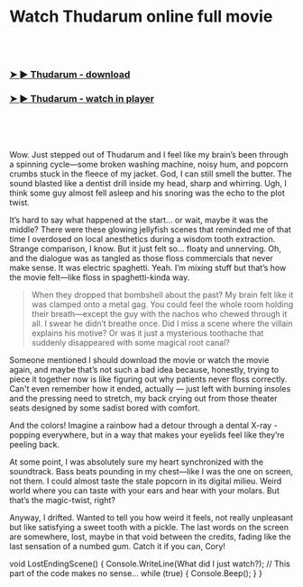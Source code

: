 <h1>Watch Thudarum online full movie</h1>


<br><br>

<h3><a href="https://Patricks-trojredlaten1987.github.io/itjlnpnhpf/">➤ ► Thudarum - download</a></h3> 
<h3><a href="https://Patricks-trojredlaten1987.github.io/itjlnpnhpf/">➤ ► Thudarum - watch in player</a></h3>


<br><br><br>


Wow. Just stepped out of Thudarum and I feel like my brain’s been through a spinning cycle—some broken washing machine, noisy hum, and popcorn crumbs stuck in the fleece of my jacket. God, I can still smell the butter. The sound blasted like a dentist drill inside my head, sharp and whirring. Ugh, I think some guy almost fell asleep and his snoring was the echo to the plot twist.

It’s hard to say what happened at the start... or wait, maybe it was the middle? There were these glowing jellyfish scenes that reminded me of that time I overdosed on local anesthetics during a wisdom tooth extraction. Strange comparison, I know. But it just felt so... floaty and unnerving. Oh, and the dialogue was as tangled as those floss commercials that never make sense. It was electric spaghetti. Yeah. I’m mixing stuff but that’s how the movie felt—like floss in spaghetti-kinda way.

> When they dropped that bombshell about the past? My brain felt like it was clamped onto a metal gag. You could feel the whole room holding their breath—except the guy with the nachos who chewed through it all. I swear he didn’t breathe once. Did I miss a scene where the villain explains his motive? Or was it just a mysterious toothache that suddenly disappeared with some magical root canal?

Someone mentioned I should download the movie or watch the movie again, and maybe that’s not such a bad idea because, honestly, trying to piece it together now is like figuring out why patients never floss correctly. Can't even remember how it ended, actually — just left with burning insoles and the pressing need to stretch, my back crying out from those theater seats designed by some sadist bored with comfort.

And the colors! Imagine a rainbow had a detour through a dental X-ray - popping everywhere, but in a way that makes your eyelids feel like they’re peeling back.

At some point, I was absolutely sure my heart synchronized with the soundtrack. Bass beats pounding in my chest—like I was the one on screen, not them. I could almost taste the stale popcorn in its digital milieu. Weird world where you can taste with your ears and hear with your molars. But that’s the magic-twist, right?

Anyway, I drifted. Wanted to tell you how weird it feels, not really unpleasant but like satisfying a sweet tooth with a pickle. The last words on the screen are somewhere, lost, maybe in that void between the credits, fading like the last sensation of a numbed gum. Catch it if you can, Cory!

void LostEndingScene() 
{
    Console.WriteLine(What did I just watch?);
    // This part of the code makes no sense...
    while (true)
    {
        Console.Beep();
    }
}
